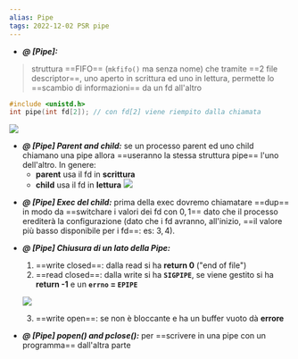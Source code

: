 ```yaml
---
alias: Pipe
tags: 2022-12-02 PSR pipe
---
```


- ***@ [Pipe]:***
> struttura ==FIFO== (`mkfifo()` ma senza nome) che tramite ==2 file descriptor==, uno aperto in scrittura ed uno in lettura, permette lo ==scambio di informazioni== da un fd all'altro

```c
#include <unistd.h>
int pipe(int fd[2]); // con fd[2] viene riempito dalla chiamata
```
![](Uni/PSR/img/pipe.jpeg)

<!--ID: 1670343914279-->


- ***@ [Pipe] Parent and child:***
	se un processo parent ed uno child chiamano una pipe allora ==useranno la stessa struttura pipe== l'uno dell'altro. In genere:
	- **parent** usa il fd in **scrittura**
	- **child** usa il fd in **lettura**
	![](Uni/PSR/img/pipeparchi.jpeg)

<!--ID: 1670344901571-->

- ***@ [Pipe] Exec del child:***
	prima della exec dovremo chiamatare ==dup== in modo da ==switchare i valori dei fd con $0,1$== dato che il processo erediterà la configurazione (dato che i fd avranno, all'inizio, ==il valore più basso disponibile per i fd==: es: $3,4$).

<!--ID: 1670345220266-->



- ***@ [Pipe] Chiusura di un lato della Pipe:***
	1. ==write closed==: dalla read si ha **return 0** ("end of file")
	2. ==read closed==: dalla write si ha **`SIGPIPE`**, se viene gestito si ha **return -1** e un **`errno` = `EPIPE`**

	![](Uni/PSR/img/pipenonblock.jpeg)

	3. ==write open==: se non è bloccante e ha un buffer vuoto dà **errore**

<!--ID: 1670348546953-->


- ***@ [Pipe] popen() and pclose():***
	per ==scrivere in una pipe con un programma== dall'altra parte

<!--ID: 1670348962854-->
